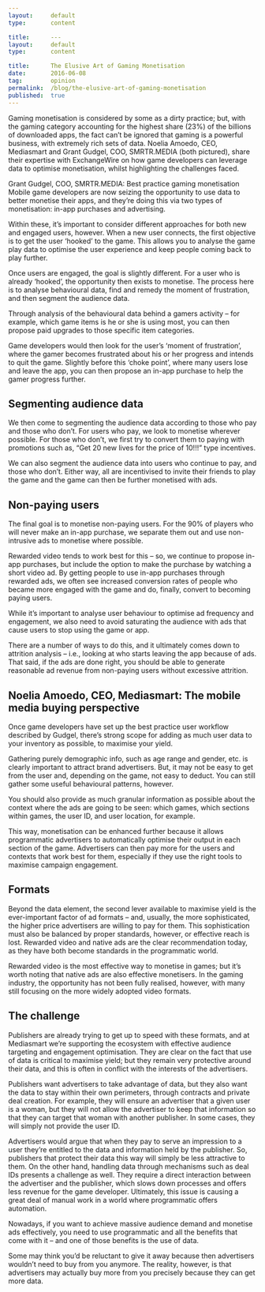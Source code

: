 ```yaml
---
layout:     default
type:       content

title:      ---
layout:     default
type:       content

title:      The Elusive Art of Gaming Monetisation
date:       2016-06-08
tag:        opinion
permalink:  /blog/the-elusive-art-of-gaming-monetisation
published:  true
---
```


Gaming monetisation is considered by some as a dirty practice; but, with the gaming category accounting for the highest share (23%) of the billions of downloaded apps, the fact can’t be ignored that gaming is a powerful business, with extremely rich sets of data. Noelia Amoedo, CEO, Mediasmart and Grant Gudgel, COO, SMRTR.MEDIA (both pictured), share their expertise with ExchangeWire on how game developers can leverage data to optimise monetisation, whilst highlighting the challenges faced.

Grant Gudgel, COO, SMRTR.MEDIA: Best practice gaming monetisation
Mobile game developers are now seizing the opportunity to use data to better monetise their apps, and they’re doing this via two types of monetisation: in-app purchases and advertising.

Within these, it’s important to consider different approaches for both new and engaged users, however. When a new user connects, the first objective is to get the user ‘hooked’ to the game. This allows you to analyse the game play data to optimise the user experience and keep people coming back to play further.

Once users are engaged, the goal is slightly different. For a user who is already ‘hooked’, the opportunity then exists to monetise. The process here is to analyse behavioural data, find and remedy the moment of frustration, and then segment the audience data.

Through analysis of the behavioural data behind a gamers activity – for example, which game items is he or she is using most, you can then propose paid upgrades to those specific item categories.

Game developers would then look for the user’s ‘moment of frustration’, where the gamer becomes frustrated about his or her progress and intends to quit the game. Slightly before this ‘choke point’, where many users lose and leave the app, you can then propose an in-app purchase to help the gamer progress further.

## Segmenting audience data

We then come to segmenting the audience data according to those who pay and those who don’t. For users who pay, we look to monetise wherever possible. For those who don’t, we first try to convert them to paying with promotions such as, “Get 20 new lives for the price of 10!!!” type incentives.

We can also segment the audience data into users who continue to pay, and those who don’t. Either way, all are incentivised to invite their friends to play the game and the game can then be further monetised with ads.

## Non-paying users

The final goal is to monetise non-paying users. For the 90% of players who will never make an in-app purchase, we separate them out and use non-intrusive ads to monetise where possible.

Rewarded video tends to work best for this – so, we continue to propose in-app purchases, but include the option to make the purchase by watching a short video ad.
By getting people to use in-app purchases through rewarded ads, we often see increased conversion rates of people who became more engaged with the game and do, finally, convert to becoming paying users.

While it’s important to analyse user behaviour to optimise ad frequency and engagement, we also need to avoid saturating the audience with ads that cause users to stop using the game or app.

There are a number of ways to do this, and it ultimately comes down to attrition analysis – i.e., looking at who starts leaving the app because of ads. That said, if the ads are done right, you should be able to generate reasonable ad revenue from non-paying users without excessive attrition.

## Noelia Amoedo, CEO, Mediasmart: The mobile media buying perspective

Once game developers have set up the best practice user workflow described by Gudgel, there’s strong scope for adding as much user data to your inventory as possible, to maximise your yield.

Gathering purely demographic info, such as age range and gender, etc. is clearly important to attract brand advertisers. But, it may not be easy to get from the user and, depending on the game, not easy to deduct. You can still gather some useful behavioural patterns, however.

You should also provide as much granular information as possible about the context where the ads are going to be seen: which games, which sections within games, the user ID, and user location, for example.

This way, monetisation can be enhanced further because it allows programmatic advertisers to automatically optimise their output in each section of the game. Advertisers can then pay more for the users and contexts that work best for them, especially if they use the right tools to maximise campaign engagement.

## Formats

Beyond the data element, the second lever available to maximise yield is the ever-important factor of ad formats – and, usually, the more sophisticated, the higher price advertisers are willing to pay for them. This sophistication must also be balanced by proper standards, however, or effective reach is lost. Rewarded video and native ads are the clear recommendation today, as they have both become standards in the programmatic world.

Rewarded video is the most effective way to monetise in games; but it’s worth noting that native ads are also effective monetisers. In the gaming industry, the opportunity has not been fully realised, however, with many still focusing on the more widely adopted video formats.

## The challenge

Publishers are already trying to get up to speed with these formats, and at Mediasmart we’re supporting the ecosystem with effective audience targeting and engagement optimisation. They are clear on the fact that use of data is critical to maximise yield; but they remain very protective around their data, and this is often in conflict with the interests of the advertisers.

Publishers want advertisers to take advantage of data, but they also want the data to stay within their own perimeters, through contracts and private deal creation. For example, they will ensure an advertiser that a given user is a woman, but they will not allow the advertiser to keep that information so that they can target that woman with another publisher. In some cases, they will simply not provide the user ID.

Advertisers would argue that when they pay to serve an impression to a user they’re entitled to the data and information held by the publisher. So, publishers that protect their data this way will simply be less attractive to them. On the other hand, handling data through mechanisms such as deal IDs presents a challenge as well. They require a direct interaction between the advertiser and the publisher, which slows down processes and offers less revenue for the game developer. Ultimately, this issue is causing a great deal of manual work in a world where programmatic offers automation.

Nowadays, if you want to achieve massive audience demand and monetise ads effectively, you need to use programmatic and all the benefits that come with it – and one of those benefits is the use of data.

Some may think you’d be reluctant to give it away because then advertisers wouldn’t need to buy from you anymore. The reality, however, is that advertisers may actually buy more from you precisely because they can get more data.
